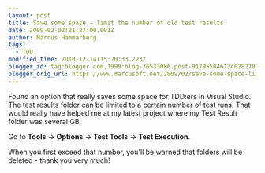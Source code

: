 ```yaml
---
layout: post
title: Save some space - limit the number of old test results
date: 2009-02-02T21:27:00.001Z
author: Marcus Hammarberg
tags:
  - TDD
modified_time: 2010-12-14T15:20:33.223Z
blogger_id: tag:blogger.com,1999:blog-36533086.post-9179550461340282787
blogger_orig_url: https://www.marcusoft.net/2009/02/save-some-space-limit-number-of-old.html
---
```


Found an option that really saves some space for TDD:ers in Visual Studio. The test results folder can be limited to a certain number of test runs. That would really have helped me at my latest project where my Test Result folder was several GB.

Go to **Tools** → **Options** → **Test Tools** → **Test Execution**.

When you first exceed that number, you'll be warned that folders will be deleted - thank you very much!
